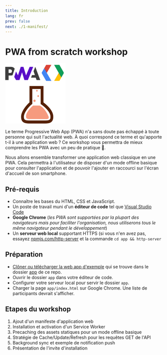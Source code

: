 ```yaml
---
title: Introduction
lang: fr
prev: false
next: ./1-manifest/
---
```


# PWA from scratch workshop

![Logo](../logo-192.png)

<SuggestLocale></SuggestLocale>

Le terme Progressive Web App (PWA) n'a sans doute pas échappé à toute personne qui suit l'actualité web. À quoi correspond ce terme et qu'apporte t-il à une application web ? Ce workshop vous permettra de mieux comprendre les PWA avec un peu de pratique 💪.

Nous allons ensemble transformer une application web classique en une PWA. Cela permettra à l'utilisateur de disposer d'un mode offline basique pour consulter l'application et de pouvoir l'ajouter en raccourci sur l'écran d'accueil de son smartphone.

## Pré-requis

- Connaître les bases du HTML, CSS et JavaScript.
- Un poste de travail muni d'un **éditeur de code** tel que [Visual Studio Code](https://code.visualstudio.com/)
- **Google Chrome** (_les PWA sont supportées par la plupart des navigateurs mais pour faciliter l'organisation, nous utiliserons tous le même navigateur pendant le développement_)
- Un **serveur web local** supportant HTTPS (si vous n'en avez pas, essayez [npmjs.com/http-server](http://npmjs.com/http-server) et la commande `cd app && http-server`

## Préparation

- [Clôner ou télécharger la web app d'exemple](https://github.com/sylvainpolletvillard/pwa-workshop.git) qui se trouve dans le dossier [app](https://github.com/sylvainpolletvillard/pwa-workshop/tree/master/app) de ce repo.
- Ouvrir le dossier `app` dans votre éditeur de code.
- Configurer votre serveur local pour servir le dossier `app`.
- Charger la page `app/index.html` sur Google Chrome. Une liste de participants devrait s'afficher.

## Etapes du workshop

1. Ajout d'un manifeste d'application web
2. Installation et activation d'un Service Worker
3. Precaching des assets statiques pour un mode offline basique
4. Stratégie de Cache/Update/Refresh pour les requêtes GET de l'API
5. Background sync et exemple de notification push
6. Présentation de l'invite d'installation
